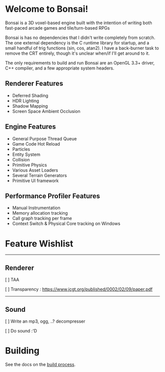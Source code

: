 # Welcome to Bonsai!

Bonsai is a 3D voxel-based engine built with the intention of writing both
fast-paced arcade games and tile/turn-based RPGs

Bonsai is has no dependencies that I didn't write completely from scratch.  The
one external dependency is the C runtime library for startup, and a small
handful of trig functions (sin, cos, atan2).  I have a back-burner task to
remove the CRT entirely, though it's unclear when/if I'll get around to it.

The only requirements to build and run Bonsai are an OpenGL 3.3+ driver, C++
compiler, and a few appropriate system headers.


## Renderer Features

* Deferred Shading
* HDR Lighting
* Shadow Mapping
* Screen Space Ambient Occlusion

## Engine Features

* General Purpose Thread Queue
* Game Code Hot Reload
* Particles
* Entity System
* Collision
* Primitive Physics
* Various Asset Loaders
* Several Terrain Generators
* Primitive UI framework

## Performance Profiler Features

* Manual Instrumentation
* Memory allocation tracking
* Call graph tracking per frame
* Context Switch & Physical Core tracking on Windows

# Feature Wishlist

-------------------------------------------------------------------------------
## Renderer

[ ] TAA

[ ] Transparency : https://www.jcgt.org/published/0002/02/09/paper.pdf

-------------------------------------------------------------------------------
## Sound

[ ] Write an mp3, ogg, ..? decompresser

[ ] Do sound :'D



# Building

See the docs on the [build process](docs/01_build_process.md).
